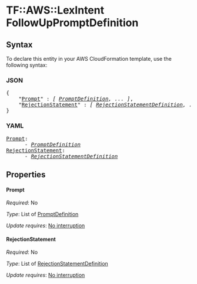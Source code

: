 # TF::AWS::LexIntent FollowUpPromptDefinition

## Syntax

To declare this entity in your AWS CloudFormation template, use the following syntax:

### JSON

<pre>
{
    "<a href="#prompt" title="Prompt">Prompt</a>" : <i>[ <a href="promptdefinition.md">PromptDefinition</a>, ... ]</i>,
    "<a href="#rejectionstatement" title="RejectionStatement">RejectionStatement</a>" : <i>[ <a href="rejectionstatementdefinition.md">RejectionStatementDefinition</a>, ... ]</i>
}
</pre>

### YAML

<pre>
<a href="#prompt" title="Prompt">Prompt</a>: <i>
      - <a href="promptdefinition.md">PromptDefinition</a></i>
<a href="#rejectionstatement" title="RejectionStatement">RejectionStatement</a>: <i>
      - <a href="rejectionstatementdefinition.md">RejectionStatementDefinition</a></i>
</pre>

## Properties

#### Prompt

_Required_: No

_Type_: List of <a href="promptdefinition.md">PromptDefinition</a>

_Update requires_: [No interruption](https://docs.aws.amazon.com/AWSCloudFormation/latest/UserGuide/using-cfn-updating-stacks-update-behaviors.html#update-no-interrupt)

#### RejectionStatement

_Required_: No

_Type_: List of <a href="rejectionstatementdefinition.md">RejectionStatementDefinition</a>

_Update requires_: [No interruption](https://docs.aws.amazon.com/AWSCloudFormation/latest/UserGuide/using-cfn-updating-stacks-update-behaviors.html#update-no-interrupt)

